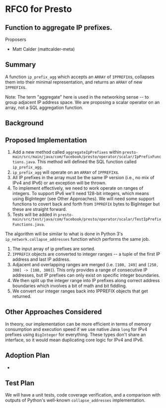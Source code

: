 # **RFC0 for Presto**

## Function to aggregate IP prefixes.

Proposers
* Matt Calder (mattcalder-meta)

## Summary

A function `ip_prefix_agg` which accepts an `ARRAY` of `IPPREFIX`s, collapses them into their minimal representation, and returns an `ARRAY` of new `IPPREFIX`s.

Note: The term "aggregate" here is used in the networking sense -- to group adjacent IP address space. We are proposing a scalar operator on an array, not a SQL aggregation function.

## Background




## Proposed Implementation

1. Add a new method called `aggregateIpPrefixes` within `presto-main/src/main/java/com/facebook/presto/operator/scalar/IpPrefixFunctions.java`. This method will defined the SQL function called `ip_prefix_agg`.
1. `ip_prefix_agg` will operate on an `ARRAY` of `IPPREFIX`s.
1. All IP prefixes in the array must be the same IP version (i.e., no mix of IPv4 and IPv6) or an exception will be thrown.
1. To implement effectively, we need to work operate on ranges of integers. To support IPv6 we'll need 128-bit integers, which means using BigInteger (see Other Approaches). We will need some support functions to covert back and forth from `IPPREFIX` bytes to BigInteger but these are straight forward.
1. Tests will be added in `presto-main/src/test/java/com/facebook/presto/operator/scalar/TestIpPrefixFunctions.java`.

The algorithm will be similar to what is done in Python 3's `ip_network.collapse_addresses` function which performs the same job.
1. The input array of ip prefixes are sorted.
1. `IPPREFIX` objects are converted to integer ranges -- a tuple of the first IP address and last IP address.
1. Adjacent and overlapping ranges are merged (i.e. `[100, 249]` and `[250, 300] -> [100, 300]`). This only provides a range of consecutive IP addresses, but IP prefixes can only exist on specific integer boundaries.
1. We then split up the integer range into IP prefixes along correct address boundaries which involves a bit of math and bit fiddling.
1. We convert our integer ranges back into IPPREFIX objects that get returned.

## Other Approaches Considered
In theory, our implementation can be more efficient in terms of memory consumption and execution speed if we use native Java `long` for IPv4 prefixes using `BigInteger` for everything. These types don't share an interface, so it would mean duplicating core logic for IPv4 and IPv6.

## Adoption Plan

-

## Test Plan

We will have a unit tests, code coverage verification, and a comparison with outputs of Python's well-known `collapse_addresses` implementation.
